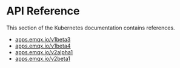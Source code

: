 # API Reference

This section of the Kubernetes documentation contains references.

+ [apps.emqx.io/v1beta3](./v1beta3-reference.md)
+ [apps.emqx.io/v1beta4](./v1beta4-reference.md)
+ [apps.emqx.io/v2alpha1](./v2alpha1-reference.md)
+ [apps.emqx.io/v2beta1](./v2beta1-reference.md)
